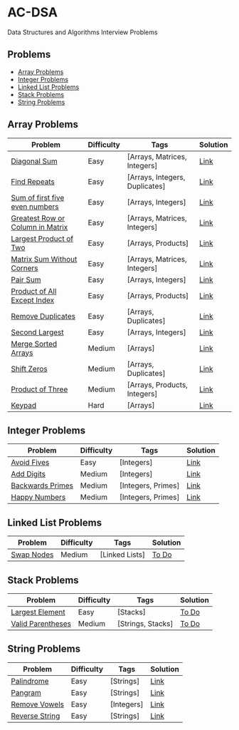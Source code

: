 # AC-DSA

Data Structures and Algorithms Interview Problems

## Problems

- [Array Problems](#array-problems)
- [Integer Problems](#integer-problems)
- [Linked List Problems](#linked-list-problems)
- [Stack Problems](#stack-problems)
- [String Problems](#string-problems)

## Array Problems

| Problem | Difficulty| Tags | Solution |
| --- | --- | --- | --- |
| [Diagonal Sum](https://github.com/C4Q/AC-DSA/blob/master/ArrayProblems/DiagonalSum.md) | Easy |  [Arrays, Matrices, Integers] | [Link](https://github.com/C4Q/AC-DSA/blob/master/ArraySolutions/DiagonalSumSolution.md)
| [Find Repeats](https://github.com/C4Q/AC-DSA/blob/master/ArrayProblems/FindRepeats.md) | Easy | [Arrays, Integers, Duplicates] | [Link](https://github.com/C4Q/AC-DSA/blob/master/ArraySolutions/FindRepeatsSolution.md) | 
| [Sum of first five even numbers](https://github.com/C4Q/AC-DSA/blob/master/ArrayProblems/FirstFiveSum.md) | Easy | [Arrays, Integers] | [Link](https://github.com/C4Q/AC-DSA/blob/master/ArraySolutions/FirstFiveSumSolution.md) |
| [Greatest Row or Column in Matrix](https://github.com/C4Q/AC-DSA/blob/master/ArrayProblems/GreatestRowOrColumn.md) | Easy | [Arrays, Matrices, Integers] | [Link](https://github.com/C4Q/AC-DSA/blob/master/ArraySolutions/GreatestRoworColumnSolution.md) | 
| [Largest Product of Two](https://github.com/C4Q/AC-DSA/blob/master/ArrayProblems/LargestProductOfTwo.md) | Easy | [Arrays, Products] | [Link](https://github.com/C4Q/AC-DSA/blob/master/ArraySolutions/LargestProductofTwoSolution.md) | 
| [Matrix Sum Without Corners](https://github.com/C4Q/AC-DSA/blob/master/ArrayProblems/MatrixSum.md) | Easy | [Arrays, Matrices, Integers] | [Link](https://github.com/C4Q/AC-DSA/blob/master/ArraySolutions/MatrixSumSolution.md) |
| [Pair Sum](https://github.com/C4Q/AC-DSA/blob/master/ArrayProblems/PairSum.md) | Easy | [Arrays, Integers] | [Link](https://github.com/C4Q/AC-DSA/blob/master/ArraySolutions/PairSumSolution.md) | 
| [Product of All Except Index](https://github.com/C4Q/AC-DSA/blob/master/ArrayProblems/ProductOfAllExeptIndex.md) | Easy | [Arrays, Products] | [Link](https://github.com/C4Q/AC-DSA/blob/master/ArraySolutions/ProductOfAllExceptIndexSolution.md) | 
| [Remove Duplicates](https://github.com/C4Q/AC-DSA/blob/master/ArrayProblems/RemoveDuplicates.md) | Easy | [Arrays, Duplicates] | [Link](https://github.com/C4Q/AC-DSA/blob/master/ArraySolutions/RemoveDuplicatesSolution.md) | 
| [Second Largest](https://github.com/C4Q/AC-DSA/blob/master/ArrayProblems/SecondLargest.md) | Easy | [Arrays, Integers] | [Link](https://github.com/C4Q/AC-DSA/blob/master/ArraySolutions/SecondLargestSolution.md) | 
| [Merge Sorted Arrays](https://github.com/C4Q/AC-DSA/blob/master/ArrayProblems/MergeSortedLists.md) | Medium | [Arrays] | [Link](https://github.com/C4Q/AC-DSA/blob/master/ArraySolutions/MergeSortedArraysSolution.md) | 
| [Shift Zeros](https://github.com/C4Q/AC-DSA/blob/master/ArrayProblems/ShiftZeros.md) | Medium | [Arrays, Duplicates] | [Link](https://github.com/C4Q/AC-DSA/blob/master/ArraySolutions/ShiftZerosSolution.md) | 
| [Product of Three](https://github.com/C4Q/AC-DSA/blob/master/ArrayProblems/ProductOfThree.md) | Medium | [Arrays, Products, Integers] | [Link](https://github.com/C4Q/AC-DSA/blob/master/ArraySolutions/ProductofThreeSolution.md) | 
| [Keypad](https://github.com/C4Q/AC-DSA/blob/master/ArrayProblems/Keypad.md) | Hard | [Arrays] | [Link](https://github.com/C4Q/AC-DSA/blob/master/ArraySolutions/Keypad.md) | 

## Integer Problems

| Problem | Difficulty| Tags | Solution |
| --- | --- | --- | --- |
| [Avoid Fives](https://github.com/C4Q/AC-DSA/blob/master/IntegerProblems/AvoidFives.md) | Easy | [Integers] | [Link](https://github.com/C4Q/AC-DSA/blob/master/IntegerSolutions/AvoidFivesSolution.md) | 
| [Add Digits](https://github.com/C4Q/AC-DSA/blob/master/IntegerProblems/AddDigits.md) | Medium | [Integers] | [Link](https://github.com/C4Q/AC-DSA/blob/master/IntegerSolutions/AddDigitsSolutions.md) | 
| [Backwards Primes](https://github.com/C4Q/AC-DSA/blob/master/IntegerProblems/BackwardsPrimes.md) | Medium | [Integers, Primes] | [Link](https://github.com/C4Q/AC-DSA/blob/master/IntegerSolutions/BackwardsPrimesSolution.md) | 
| [Happy Numbers](https://github.com/C4Q/AC-DSA/blob/master/IntegerProblems/HappyNumbers.md) | Medium | [Integers, Primes] | [Link](https://github.com/C4Q/AC-DSA/blob/master/IntegerSolutions/HappyNumbersSolution.md) | 


## Linked List Problems

| Problem | Difficulty| Tags | Solution |
| --- | --- | --- | --- |
| [Swap Nodes](https://github.com/C4Q/AC-DSA/blob/master/LinkedListProblems/SwapNodes.md) | Medium | [Linked Lists] | [To Do]() | 

## Stack Problems

| Problem | Difficulty| Tags | Solution |
| --- | --- | --- | --- |
| [Largest Element](https://github.com/C4Q/AC-DSA/blob/master/StackProblems/LargestElementInStack.md) | Easy | [Stacks] | [To Do]() | 
| [Valid Parentheses](https://github.com/C4Q/AC-DSA/blob/master/StringProblems/ValidParentheses.md) | Medium | [Strings, Stacks] | [To Do]() |

## String Problems
| Problem | Difficulty| Tags | Solution |
| --- | --- | --- | --- |
| [Palindrome](https://github.com/C4Q/AC-DSA/blob/master/StringProblems/Palindrome.md) | Easy | [Strings] | [Link](https://github.com/C4Q/AC-DSA/blob/master/StringProblems/Palindrome.md) | 
| [Pangram](https://github.com/C4Q/AC-DSA/blob/master/StringProblems/Pangram.md) | Easy | [Strings] | [Link](https://github.com/C4Q/AC-DSA/blob/master/StringProblems/Pangram.md) | 
| [Remove Vowels](https://github.com/C4Q/AC-DSA/blob/master/StringProblems/RemoveVowels.md) | Easy | [Integers] | [Link](https://github.com/C4Q/AC-DSA/blob/master/StringProblems/RemoveVowels.md) | 
| [Reverse String](https://github.com/C4Q/AC-DSA/blob/master/StringProblems/ReverseString.md) | Easy | [Strings] | [Link](https://github.com/C4Q/AC-DSA/blob/master/StringProblems/ReverseString.md) | 

